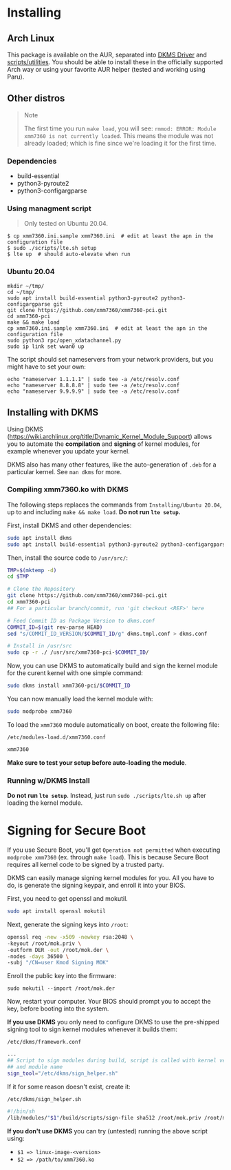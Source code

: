# Installing

## Arch Linux

This package is available on the AUR, separated into [DKMS Driver](https://aur.archlinux.org/packages/xmm7360-pci-spat-dkms-git) and [scripts/utilities](https://aur.archlinux.org/packages/xmm7360-pci-spat-utils-git). You should be able to install these in the officially supported Arch way or using your favorite AUR helper (tested and working using Paru).

## Other distros

> Note
>
> The first time you run `make load`, you will see: `rmmod: ERROR: Module xmm7360 is not currently loaded`.
> This means the module was not already loaded; which is fine since we're loading it for the first time.

### Dependencies

- build-essential
- python3-pyroute2
- python3-configargparse

### Using managment script

> Only tested on Ubuntu 20.04.

```
$ cp xmm7360.ini.sample xmm7360.ini  # edit at least the apn in the configuration file
$ sudo ./scripts/lte.sh setup
$ lte up  # should auto-elevate when run
```

### Ubuntu 20.04

```
mkdir ~/tmp/
cd ~/tmp/
sudo apt install build-essential python3-pyroute2 python3-configargparse git
git clone https://github.com/xmm7360/xmm7360-pci.git
cd xmm7360-pci
make && make load
cp xmm7360.ini.sample xmm7360.ini  # edit at least the apn in the configuration file
sudo python3 rpc/open_xdatachannel.py
sudo ip link set wwan0 up
```

The script should set nameservers from your network providers, but you might have to set your own:

```
echo "nameserver 1.1.1.1" | sudo tee -a /etc/resolv.conf
echo "nameserver 8.8.8.8" | sudo tee -a /etc/resolv.conf
echo "nameserver 9.9.9.9" | sudo tee -a /etc/resolv.conf
```

## Installing with DKMS
Using DKMS (https://wiki.archlinux.org/title/Dynamic_Kernel_Module_Support) allows you to automate the **compilation** and **signing** of kernel modules, for example whenever you update your kernel.

DKMS also has many other features, like the auto-generation of `.deb` for a particular kernel. See `man dkms` for more.

### Compiling xmm7360.ko with DKMS
The following steps replaces the commands from `Installing/Ubuntu 20.04`, up to and including `make && make load`. **Do not run `lte setup`.**

First, install DKMS and other dependencies:
```bash
sudo apt install dkms
sudo apt install build-essential python3-pyroute2 python3-configargparse git
```

Then, install the source code to `/usr/src/`:
```bash
TMP=$(mktemp -d)
cd $TMP

# Clone the Repository
git clone https://github.com/xmm7360/xmm7360-pci.git 
cd xmm7360-pci
## For a particular branch/commit, run 'git checkout <REF>' here

# Feed Commit ID as Package Version to dkms.conf
COMMIT_ID=$(git rev-parse HEAD)
sed "s/COMMIT_ID_VERSION/$COMMIT_ID/g" dkms.tmpl.conf > dkms.conf

# Install in /usr/src
sudo cp -r ./ /usr/src/xmm7360-pci-$COMMIT_ID/
```

Now, you can use DKMS to automatically build and sign the kernel module for the curent kernel with one simple command:
```bash
sudo dkms install xmm7360-pci/$COMMIT_ID
```

You can now manually load the kernel module with:
```bash
sudo modprobe xmm7360
```

To load the `xmm7360` module automatically on boot, create the following file:

`/etc/modules-load.d/xmm7360.conf`
```bash
xmm7360
```

**Make sure to test your setup before auto-loading the module**.

### Running w/DKMS Install
**Do not run `lte setup`**. Instead, just run `sudo ./scripts/lte.sh up` after loading the kernel module.

# Signing for Secure Boot
If you use Secure Boot, you'll get `Operation not permitted` when executing `modprobe xmm7360` (ex. through `make load`). This is because Secure Boot requires all kernel code to be signed by a trusted party.

DKMS can easily manage signing kernel modules for you. All you have to do, is generate the signing keypair, and enroll it into your BIOS.

First, you need to get openssl and mokutil.
```bash
sudo apt install openssl mokutil
```

Next, generate the signing keys into `/root`:
```bash
openssl req -new -x509 -newkey rsa:2048 \
-keyout /root/mok.priv \
-outform DER -out /root/mok.der \
-nodes -days 36500 \
-subj "/CN=user Kmod Signing MOK"
```

Enroll the public key into the firmware:
```
sudo mokutil --import /root/mok.der
```

Now, restart your computer. Your BIOS should prompt you to accept the key, before booting into the system.

**If you use DKMS** you only need to configure DKMS to use the pre-shipped signing tool to sign kernel modules whenever it builds them:

`/etc/dkms/framework.conf`
```bash
...
## Script to sign modules during build, script is called with kernel version
## and module name
sign_tool="/etc/dkms/sign_helper.sh"
```

If it for some reason doesn't exist, create it:

`/etc/dkms/sign_helper.sh`
```bash
#!/bin/sh
/lib/modules/"$1"/build/scripts/sign-file sha512 /root/mok.priv /root/mok.der "$2"
```

**If you don't use DKMS** you can try (untested) running the above script using:
- `$1 => linux-image-<version>`
- `$2 => /path/to/xmm7360.ko`

